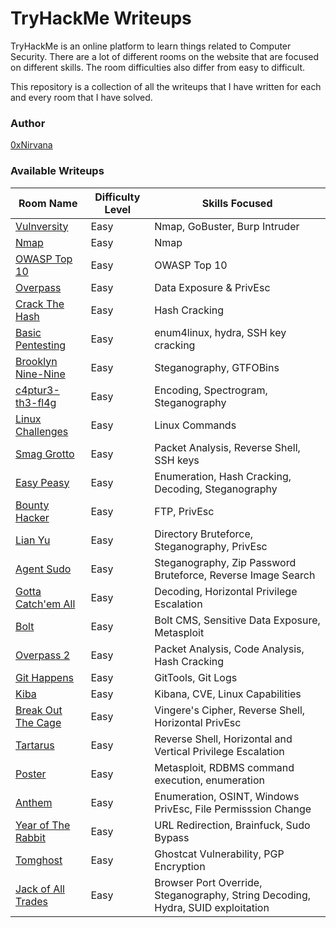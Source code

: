 # TryHackMe Writeups

TryHackMe is an online platform to learn things related to Computer Security. There are a lot of different rooms on the website that are focused on different skills. The room difficulties also differ from easy to difficult.

This repository is a collection of all the writeups that I have written for each and every room that I have solved.

### Author
[0xNirvana](https://tryhackme.com/p/0xNirvana)

### Available Writeups
| Room Name | Difficulty Level | Skills Focused |
|-----------|------------------|----------------|
|[Vulnversity](./TryHackMe/Vulnversity/vulnversity_writeup.md)|Easy|Nmap, GoBuster, Burp Intruder|
|[Nmap](./TryHackMe/Nmap/nmap_writeup.md)|Easy|Nmap|
|[OWASP Top 10](./TryHackMe/OWASP_Top_10/writeup.md)|Easy|OWASP Top 10|
|[Overpass](./TryHackMe/Overpass/overpass.md)|Easy|Data Exposure & PrivEsc|
|[Crack The Hash](./TryHackMe/CrackTheHash/crackthehash.md)|Easy|Hash Cracking|
|[Basic Pentesting](./TryHackMe/BasicPentesting/basicpentesting.md)|Easy|enum4linux, hydra, SSH key cracking|
|[Brooklyn Nine-Nine](./TryHackMe/Brooklyn99/brooklyn99.md)|Easy|Steganography, GTFOBins|
|[c4ptur3-th3-fl4g](./TryHackMe/c4ptur3-th3-fl4g/capturetheflag.md)|Easy|Encoding, Spectrogram, Steganography|
|[Linux Challenges](./TryHackMe/LinuxChallenges/linuxchallenges.md)|Easy|Linux Commands|
|[Smag Grotto](./TryHackMe/SmagGrotto/smaggrotto.md)|Easy|Packet Analysis, Reverse Shell, SSH keys|
|[Easy Peasy](./TryHackMe/EasyPeasy/easypeasy.md)|Easy|Enumeration, Hash Cracking, Decoding, Steganography|
|[Bounty Hacker](./TryHackMe/bountyHacker/bountyhacker.md)|Easy|FTP, PrivEsc|
|[Lian Yu](./TryHackMe/lianYu/lianyu.md)|Easy|Directory Bruteforce, Steganography, PrivEsc|
|[Agent Sudo](./TryHackMe/agentSudo/agentsudo.md)|Easy|Steganography, Zip Password Bruteforce, Reverse Image Search|
|[Gotta Catch'em All](./TryHackMe/gottaCatchEmAll/gottacatchemall.md)|Easy|Decoding, Horizontal Privilege Escalation|
|[Bolt](./TryHackMe/bolt/bolt.md)|Easy|Bolt CMS, Sensitive Data Exposure, Metasploit|
|[Overpass 2](./TryHackMe/overpass2/overpass2.md)|Easy|Packet Analysis, Code Analysis, Hash Cracking|
|[Git Happens](./TryHackMe/gitHappens/githappens.md)|Easy|GitTools, Git Logs|
|[Kiba](./TryHackMe/kiba/kiba.md)|Easy|Kibana, CVE, Linux Capabilities|
|[Break Out The Cage](./TryHackMe/breakOutTheCage/breakoutthecage.md)|Easy|Vingere's Cipher, Reverse Shell, Horizontal PrivEsc|
|[Tartarus](./TryHackMe/tartarus/tartarus.md)|Easy|Reverse Shell, Horizontal and Vertical Privilege Escalation|
|[Poster](./TryHackMe/poster/poster.md)|Easy|Metasploit, RDBMS command execution, enumeration|
|[Anthem](./TryHackMe/anthem/anthem.md)|Easy|Enumeration, OSINT, Windows PrivEsc, File Permisssion Change|
|[Year of The Rabbit](./TryHackMe/yearOfTheRabbit/yearoftherabbit.md)|Easy|URL Redirection, Brainfuck, Sudo Bypass|
|[Tomghost](./TryHackMe/tomghost/tomghost.md)|Easy|Ghostcat Vulnerability, PGP Encryption|
|[Jack of All Trades](./TryHackMe/jackofalltrades/jackofalltrades.md)|Easy|Browser Port Override, Steganography, String Decoding, Hydra, SUID exploitation|

